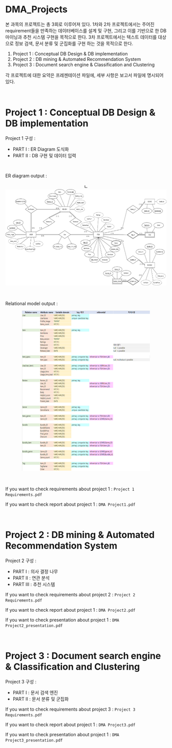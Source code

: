 DMA_Projects
============

본 과목의 프로젝트는 총 3회로 이루어져 있다. 1차와 2차 프로젝트에서는 주어진 requirement들을
만족하는 데이터베이스를 설계 및 구현, 그리고 이를 기반으로 한 DB 마이닝과 추천 시스템 구현을
목적으로 한다. 3차 프로젝트에서는 텍스트 데이터를 대상으로 정보 검색, 문서 분류 및 군집화를 구현
하는 것을 목적으로 한다. 

1. Project 1 : Conceptual DB Design & DB implementation
2. Project 2 : DB mining & Automated Recommendation System
3. Project 3 : Document search engine & Classification and Clustering

각 프로젝트에 대한 요약은 프레젠테이션 파일에, 세부 사항은 보고서 파일에 명시되어 있다. 

&nbsp; 
# Project 1 : Conceptual DB Design & DB implementation

Project 1 구성 :
* PART I : ER Diagram 도식화
* PART II : DB 구현 및 데이터 입력

&nbsp; 

ER diagram output :
<p align="center">ㄴ
    <img src="./DMA_Project1/ER-model.png" width="600" height="300"/>
</p>

&nbsp; 


Relational model output :
<p align="center">
    <img src="./DMA_Project1/Relational model.png" width="400" height="500"/>
</p>

&nbsp; 

If you want to check requirements about project 1 : `Project 1 Requirements.pdf`

If you want to check report about project 1 : `DMA Project1.pdf`

&nbsp; 
# Project 2 : DB mining & Automated Recommendation System


Project 2 구성 :
* PART I : 의사 결정 나무
* PART II : 연관 분석
* PART III : 추천 시스템

If you want to check requirements about project 2 : `Project 2 Requirements.pdf`

If you want to check report about project 1 : `DMA Project2.pdf`

If you want to check presentation about project 1 : `DMA Project2_presentation.pdf`

&nbsp; 
# Project 3 : Document search engine & Classification and Clustering

Project 3 구성 :
* PART I : 문서 검색 엔진
* PART II : 문서 분류 및 군집화

If you want to check requirements about project 3 : `Project 3 Requirements.pdf`

If you want to check report about project 1 : `DMA Project3.pdf`

If you want to check presentation about project 1 : `DMA Project3_presentation.pdf`